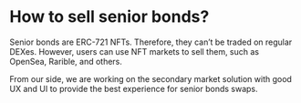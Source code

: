 # How to sell senior bonds?

Senior bonds are ERC-721 NFTs. Therefore, they can’t be traded on regular DEXes. However, users can use NFT markets to sell them, such as OpenSea, Rarible, and others. 

From our side, we are working on the secondary market solution with good UX and UI to provide the best experience for senior bonds swaps.
